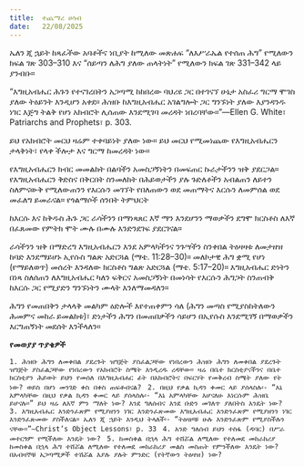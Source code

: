 ```yaml
---
title:  ተጨማሪ ሀሳብ
date:   22/08/2025
---
```

ኤለን ጂ ኋይት ከጻፈችው አባቶችና ነቢያት ከሚለው መጽሐፍ “ለእሥራኤል የተሰጠ ሕግ” የሚለውን ክፍል ገጽ 303–310 እና “ሰይጣን ለሕግ ያለው ጠላትነት” የሚለውን ክፍል ገጽ 331–342 ላይ ያንብቡ።

“እግዚአብሔር ሕጉን የተናገረበትን አጋጣሚ ከከበረው ባህሪዩ ጋር በተገናኘ ሁኔታ አስፈሪ ግርማ ሞገስ ያለው ትዕይንት እንዲሆን አቀደ። ሕዝቡ ከእግዚአብሔር አገልግሎት ጋር ግንኙነት ያለው እያንዳንዱ ነገር እጅግ ትልቅ የሆነ አክብሮት ሊሰጠው እንደሚገባ መረዳት ነበረባቸው።”—Ellen G. White፣ Patriarchs and Prophets፣ p. 303.

ይህ የአክብሮት መርህ ዛሬም ተቀባይነት ያለው ነው። ይህ መርህ የሚመነጨው የእግዚአብሔርን ታላቅነት፣ የላቀ ችሎታ እና ግርማ ከመረዳት ነው።

የእግዚአብሔርን ክብር መመልከት በልባችን አመስጋኝነትን በመፍጠር ኩራታችንን ዝቅ ያደርጋል። የእግዚአብሔርን ቅድስና በቅርበት ስንመለከት በሕይወታችን ያሉ ጉድለቶችን አብልጠን ለይተን ስለምናውቅ የሚለውጠንን የእርሱን መገኘት የበለጠውን ወደ መጠማትና እርሱን ለመምሰል ወደ መፈለግ ይመራናል። የጎልማሶች ሰንበት ትምህርት

ከእርሱ እና ከቅዱስ ሕጉ ጋር ራሳችንን በማነጻጸር እኛ ማን እንደሆንን ማወቃችን ደግሞ ክርስቶስ ለእኛ በፈጸመው የምትክ ሞት ሙሉ በሙሉ እንድንደገፍ ያደርገናል።

ራሳችንን ዝቅ በማድረግ እግዚአብሔርን እንደ አምላካችንና ንጉሣችን ስንቀበል ትዕዛዛቱ ለመታዘዝ ከባድ እንደማይሆኑ ኢየሱስ ግልጽ አድርጓል (ማቴ. 11:28–30)። መለኮታዊ ሕግ ቋሚ የሆነ (የማይለወጥ) መሰረት እንዳለው ክርስቶስ ግልጽ አድርጓል (ማቴ. 5:17–20)። እግዚአብሔር ድነትን በነጻ ስለሰጠን ለእግዚአብሔር ካለን ፍቅርና አመስጋኝነት በመነሳት የእርሱን ሕግጋት ስንጠብቅ ከእርሱ ጋር የሚያድን ግንኙነትን ሙላት እንለማመዳለን።

ሕግን የመጠበቅን ታላላቅ መልካም ዕድሎች እየተጠቀምን ሳለ (ሕግን መጣስ የሚያስከትለውን ሕመምና መከራ ይመልከቱ)፣ ድነታችን ሕግን በመጠበቃችን ሳይሆን በኢየሱስ እንደሚገኝ በማወቃችን እርግጠኝነት መደሰት እንችላለን።



**የመወያያ ጥያቄዎች**



`1. ሕዝቡ ሕግን ለመቀበል ያደረጉት ዝግጅት ያስፈልጋቸው የነበረውን ሕዝቡ ሕግን ለመቀበል ያደረጉት ዝግጅት ያስፈልጋቸው የነበረውን የአክብሮት ስሜት እንዲረዱ ረዳቸው። ዛሬ በቤተ ክርስቲያናችንና በቤተ ክርስቲያን ሕይወት ይህን የመሰለ በእግዚአብሐር ፊት በአክብሮትና በፍርሃት የመቅረብ ስሜት ያለው የት ነው? ወይስ በሆነ መንገድ ቀስ በቀስ ጠፍቶብናል?
`
`2. በዚህ የቃል ኪዳን ቀመር ላይ ያሰላስሉ፡- “እኔ አምላካቸው በዚህ የቃል ኪዳን ቀመር ላይ ያሰላስሉ፡- “እኔ አምላካቸው እሆናለሁ እነርሱም ሕዝቤ ይሆናሉ።” ይህ ዛሬ ለእኛ ምን ማለት ነው? እንደ ግለሰብና እንደ ቡድን መገለጥ ያለበትስ እንዴት ነው?
`
`3. እግዚአብሔር እንድንፈጽም የሚያዘንን ነገር እንድንፈጽመው እግዚአብሔር እንድንፈጽም የሚያዘንን ነገር እንድንፈጽመው ያስችለናል። ኤለን ጂ ኋይት እንዲህ ትላለች፡- “ትዕዛዞቹ ሁሉ እንድንፈጽም የሚያስችሉን ናቸው።”—Christ’s Object Lessons፣ p. 33
`
`4. አንድ ግለሰብ ይህን ተስፋ (ዳባር) በሥራ መተርጎም የሚችለው እንዴት ነው?
`
`5. ከመስቀል በኋላ ሕግ ተሸሯል ለሚለው የተለመደ መከራከሪያ ከመስቀል በኋላ ሕግ ተሸሯል ለሚለው የተለመደ መከራከሪያ መልስ መስጠት የምንችለው እንዴት ነው? በአብዛኞቹ አጋጣሚዎች ተሽሯል እያሉ ያሉት ምንድር (የትኛውን ትዕዛዝ) ነው?`